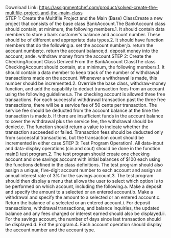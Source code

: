 Download Link: https://assignmentchef.com/product/solved-create-the-multifile-project-and-the-main-class
<br>
STEP 1: Create the Multifile Project and the Main (Base) ClassCreate a new project that consists of the base class BankAccount.The BankAccount class should contain, at minimum, the following members.1. It should contain data members to store a bank customer’s balance and account number. These should be of different and appropriate data types.2. It should have function members that do the following:a. set the account number;b. return the account number;c. return the account balance;d. deposit money into the account; ande. withdraw money from the account.STEP 2: Create the CheckingAccount Class Derived From the BankAccount ClassThe class CheckingAccount should contain, at a minimum, the following members.1. It should contain a data member to keep track of the number of withdrawal transactions made on the account. Whenever a withdrawal is made, this number should be incremented.2. Override the base class, withdraw-money function, and add the capability to deduct transaction fees from an account using the following guidelines.a. The checking account is allowed three free transactions. For each successful withdrawal transaction past the three free transactions, there will be a service fee of 50 cents per transaction. The service fee should be deducted from the account balance at the time the transaction is made.b. If there are insufficient funds in the account balance to cover the withdrawal plus the service fee, the withdrawal should be denied.c. The function should return a value to indicate whether the transaction succeeded or failed. Transaction fees should be deducted only from successful transactions, but the transaction count should be incremented in either case.STEP 3: Test Program Operation1. All data-input and data-display operations (cin and cout) should be done in the function main() test program.2. The test program should create one checking account and one savings account with initial balances of $100 each using the functions defined in the class definitions. The test program should also assign a unique, five-digit account number to each account and assign an annual interest rate of 3% for the savings account.3. The test program should then display a menu that allows the user to select which option is to be performed on which account, including the following.a. Make a deposit and specify the amount to a selected or an entered account.b. Make a withdrawal and specify the amount to a selected or an entered account.c. Return the balance of a selected or an entered account.i. For deposit transactions, withdrawal transactions, and balance inquiries, the updated balance and any fees charged or interest earned should also be displayed.ii. For the savings account, the number of days since last transaction should be displayed.d. Exit the program.4. Each account operation should display the account number and the account type.
